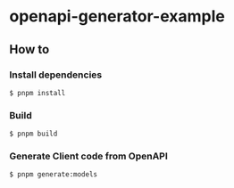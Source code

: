 # openapi-generator-example

## How to

### Install dependencies

```console
$ pnpm install
```

### Build

```console
$ pnpm build
```

### Generate Client code from OpenAPI

```console
$ pnpm generate:models
```
